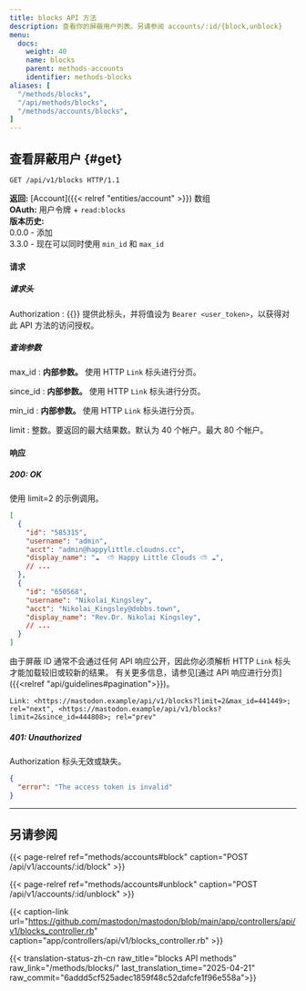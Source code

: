 ```yaml
---
title: blocks API 方法
description: 查看你的屏蔽用户列表。另请参阅 accounts/:id/{block,unblock}
menu:
  docs:
    weight: 40
    name: blocks
    parent: methods-accounts
    identifier: methods-blocks
aliases: [
  "/methods/blocks",
  "/api/methods/blocks",
  "/methods/accounts/blocks",
]
---
```


<style>
#TableOfContents ul ul ul {display: none}
</style>

## 查看屏蔽用户 {#get}

```http
GET /api/v1/blocks HTTP/1.1
```

**返回:** [Account]({{< relref "entities/account" >}}) 数组\
**OAuth:** 用户令牌 + `read:blocks`\
**版本历史:**\
0.0.0 - 添加\
3.3.0 - 现在可以同时使用 `min_id` 和 `max_id`

#### 请求

##### 请求头

Authorization
: {{<required>}} 提供此标头，并将值设为 `Bearer <user_token>`，以获得对此 API 方法的访问授权。

##### 查询参数

max_id
: **内部参数。** 使用 HTTP `Link` 标头进行分页。

since_id
: **内部参数。** 使用 HTTP `Link` 标头进行分页。

min_id
: **内部参数。** 使用 HTTP `Link` 标头进行分页。

limit
: 整数。要返回的最大结果数。默认为 40 个帐户。最大 80 个帐户。

#### 响应
##### 200: OK

使用 limit=2 的示例调用。

```json
[
  {
    "id": "585315",
    "username": "admin",
    "acct": "admin@happylittle.cloudns.cc",
    "display_name": "☁️  ⛅ Happy Little Clouds ⛅ ☁️",
    // ...
  },
  {
    "id": "650568",
    "username": "Nikolai_Kingsley",
    "acct": "Nikolai_Kingsley@dobbs.town",
    "display_name": "Rev.Dr. Nikolai Kingsley",
    // ...
  }
]
```

由于屏蔽 ID 通常不会通过任何 API 响应公开，因此你必须解析 HTTP `Link` 标头才能加载较旧或较新的结果。 有关更多信息，请参见[通过 API 响应进行分页]({{<relref "api/guidelines#pagination">}})。

```http
Link: <https://mastodon.example/api/v1/blocks?limit=2&max_id=441449>; rel="next", <https://mastodon.example/api/v1/blocks?limit=2&since_id=444808>; rel="prev"
```

##### 401: Unauthorized

Authorization 标头无效或缺失。

```json
{
  "error": "The access token is invalid"
}
```

---

## 另请参阅

{{< page-relref ref="methods/accounts#block" caption="POST /api/v1/accounts/:id/block" >}}

{{< page-relref ref="methods/accounts#unblock" caption="POST /api/v1/accounts/:id/unblock" >}}

{{< caption-link url="https://github.com/mastodon/mastodon/blob/main/app/controllers/api/v1/blocks_controller.rb" caption="app/controllers/api/v1/blocks_controller.rb" >}}

{{< translation-status-zh-cn raw_title="blocks API methods" raw_link="/methods/blocks/" last_translation_time="2025-04-21" raw_commit="6addd5cf525adec1859f48c52dafcfe1f96e558a">}}
